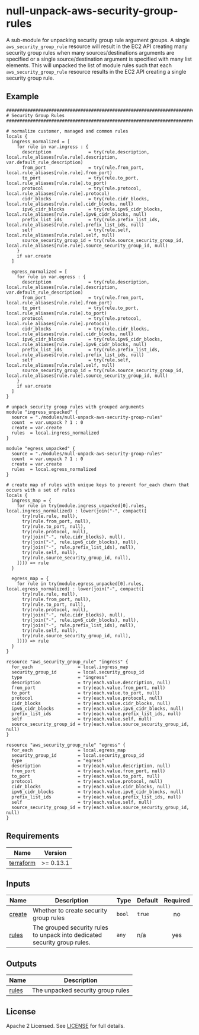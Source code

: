 # null-unpack-aws-security-group-rules

A sub-module for unpacking security group rule argument groups. A single `aws_security_group_rule` resource will result in the EC2 API creating many security group rules when many sources/destinations arguments are specified or a single source/destination argument is specified with many list elements. This will unpacked the list of module rules such that each `aws_security_group_rule` resource results in the EC2 API creating a single security group rule.

## Example

```hcl
###############################################################################
# Security Group Rules
###############################################################################

# normalize customer, managed and common rules
locals {
  ingress_normalized = [
    for rule in var.ingress : {
      description              = try(rule.description, local.rule_aliases[rule.rule].description, var.default_rule_description)
      from_port                = try(rule.from_port, local.rule_aliases[rule.rule].from_port)
      to_port                  = try(rule.to_port, local.rule_aliases[rule.rule].to_port)
      protocol                 = try(rule.protocol, local.rule_aliases[rule.rule].protocol)
      cidr_blocks              = try(rule.cidr_blocks, local.rule_aliases[rule.rule].cidr_blocks, null)
      ipv6_cidr_blocks         = try(rule.ipv6_cidr_blocks, local.rule_aliases[rule.rule].ipv6_cidr_blocks, null)
      prefix_list_ids          = try(rule.prefix_list_ids, local.rule_aliases[rule.rule].prefix_list_ids, null)
      self                     = try(rule.self, local.rule_aliases[rule.rule].self, null)
      source_security_group_id = try(rule.source_security_group_id, local.rule_aliases[rule.rule].source_security_group_id, null)
    }
    if var.create
  ]

  egress_normalized = [
    for rule in var.egress : {
      description              = try(rule.description, local.rule_aliases[rule.rule].description, var.default_rule_description)
      from_port                = try(rule.from_port, local.rule_aliases[rule.rule].from_port)
      to_port                  = try(rule.to_port, local.rule_aliases[rule.rule].to_port)
      protocol                 = try(rule.protocol, local.rule_aliases[rule.rule].protocol)
      cidr_blocks              = try(rule.cidr_blocks, local.rule_aliases[rule.rule].cidr_blocks, null)
      ipv6_cidr_blocks         = try(rule.ipv6_cidr_blocks, local.rule_aliases[rule.rule].ipv6_cidr_blocks, null)
      prefix_list_ids          = try(rule.prefix_list_ids, local.rule_aliases[rule.rule].prefix_list_ids, null)
      self                     = try(rule.self, local.rule_aliases[rule.rule].self, null)
      source_security_group_id = try(rule.source_security_group_id, local.rule_aliases[rule.rule].source_security_group_id, null)
    }
    if var.create
  ]
}

# unpack security group rules with grouped arguments
module "ingress_unpacked" {
  source = "./modules/null-unpack-aws-security-group-rules"
  count  = var.unpack ? 1 : 0
  create = var.create
  rules  = local.ingress_normalized
}

module "egress_unpacked" {
  source = "./modules/null-unpack-aws-security-group-rules"
  count  = var.unpack ? 1 : 0
  create = var.create
  rules  = local.egress_normalized
}

# create map of rules with unique keys to prevent for_each churn that occurs with a set of rules
locals {
  ingress_map = {
    for rule in try(module.ingress_unpacked[0].rules, local.ingress_normalized) : lower(join("-", compact([
      try(rule.rule, null),
      try(rule.from_port, null),
      try(rule.to_port, null),
      try(rule.protocol, null),
      try(join("-", rule.cidr_blocks), null),
      try(join("-", rule.ipv6_cidr_blocks), null),
      try(join("-", rule.prefix_list_ids), null),
      try(rule.self, null),
      try(rule.source_security_group_id, null),
    ]))) => rule
  }

  egress_map = {
    for rule in try(module.egress_unpacked[0].rules, local.egress_normalized) : lower(join("-", compact([
      try(rule.rule, null),
      try(rule.from_port, null),
      try(rule.to_port, null),
      try(rule.protocol, null),
      try(join("-", rule.cidr_blocks), null),
      try(join("-", rule.ipv6_cidr_blocks), null),
      try(join("-", rule.prefix_list_ids), null),
      try(rule.self, null),
      try(rule.source_security_group_id, null),
    ]))) => rule
  }
}

resource "aws_security_group_rule" "ingress" {
  for_each                 = local.ingress_map
  security_group_id        = local.security_group_id
  type                     = "ingress"
  description              = try(each.value.description, null)
  from_port                = try(each.value.from_port, null)
  to_port                  = try(each.value.to_port, null)
  protocol                 = try(each.value.protocol, null)
  cidr_blocks              = try(each.value.cidr_blocks, null)
  ipv6_cidr_blocks         = try(each.value.ipv6_cidr_blocks, null)
  prefix_list_ids          = try(each.value.prefix_list_ids, null)
  self                     = try(each.value.self, null)
  source_security_group_id = try(each.value.source_security_group_id, null)
}

resource "aws_security_group_rule" "egress" {
  for_each                 = local.egress_map
  security_group_id        = local.security_group_id
  type                     = "egress"
  description              = try(each.value.description, null)
  from_port                = try(each.value.from_port, null)
  to_port                  = try(each.value.to_port, null)
  protocol                 = try(each.value.protocol, null)
  cidr_blocks              = try(each.value.cidr_blocks, null)
  ipv6_cidr_blocks         = try(each.value.ipv6_cidr_blocks, null)
  prefix_list_ids          = try(each.value.prefix_list_ids, null)
  self                     = try(each.value.self, null)
  source_security_group_id = try(each.value.source_security_group_id, null)
}
```
## Requirements

| Name | Version |
|------|---------|
| <a name="requirement_terraform"></a> [terraform](#requirement\_terraform) | >= 0.13.1 |
## Inputs

| Name | Description | Type | Default | Required |
|------|-------------|------|---------|:--------:|
| <a name="input_create"></a> [create](#input\_create) | Whether to create security group rules | `bool` | `true` | no |
| <a name="input_rules"></a> [rules](#input\_rules) | The grouped security rules to unpack into dedicated security group rules. | `any` | n/a | yes |
## Outputs

| Name | Description |
|------|-------------|
| <a name="output_rules"></a> [rules](#output\_rules) | The unpacked security group rules |
<!-- END OF PRE-COMMIT-TERRAFORM DOCS HOOK -->

## License

Apache 2 Licensed. See [LICENSE](https://github.com/aidanmelen/terraform-kubernetes-confluent-platform/blob/main/LICENSE) for full details.
